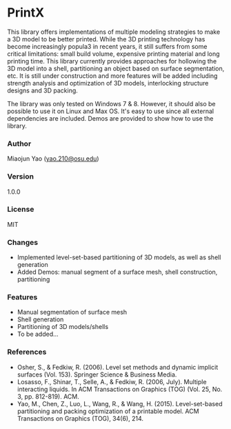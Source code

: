# PrintX

This library offers implementations of multiple modeling strategies to make a 3D model to be better printed. While the 3D printing technology has become increasingly popula3 in recent years, it still suffers from some critical limitations: small build volume, expensive printing material and long printing time. This library currently provides approaches for hollowing the 3D model into a shell, partitioning an object based on surface segmentation, etc. It is still under construction and more features will be added including strength analysis and optimization of 3D models, interlocking structure designs and 3D packing. 

The library was only tested on Windows 7 & 8. However, it should also be possible to use it on Linux and Max OS. It's easy to use since all external dependencies are included. Demos are provided to show how to use the library.

### Author
Miaojun Yao (yao.210@osu.edu)

### Version
1.0.0

### License
MIT

### Changes
* Implemented level-set-based partitioning of 3D models, as well as shell generation
* Added Demos: manual segment of a surface mesh, shell construction, partitioning

### Features
* Manual segmentation of surface mesh
* Shell generation
* Partitioning of 3D models/shells
* To be added...

### References
* Osher, S., & Fedkiw, R. (2006). Level set methods and dynamic implicit surfaces (Vol. 153). Springer Science & Business Media.
* Losasso, F., Shinar, T., Selle, A., & Fedkiw, R. (2006, July). Multiple interacting liquids. In ACM Transactions on Graphics (TOG) (Vol. 25, No. 3, pp. 812-819). ACM.
* Yao, M., Chen, Z., Luo, L., Wang, R., & Wang, H. (2015). Level-set-based partitioning and packing optimization of a printable model. ACM Transactions on Graphics (TOG), 34(6), 214.
